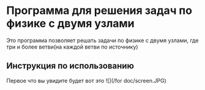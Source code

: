 # Программа для решения задач по физике с двумя узлами

Это программа позволяет решать задачи по физике с двумя узлами, где три и более ветви(на каждой ветви по источнику)

## Инструкция по использованию

Первое что вы увидите будет вот это 
![](/for doc/screen.JPG)

